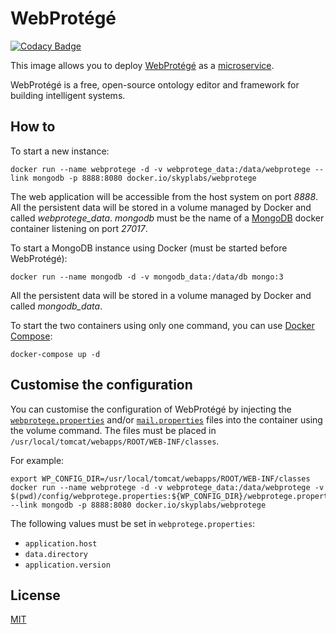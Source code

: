 # WebProtégé

[![Codacy Badge](https://api.codacy.com/project/badge/Grade/168f293b92f64cf1a7a56cee6f914e3c)](https://www.codacy.com/app/skyper/webprotege-dockerfile?utm_source=github.com&amp;utm_medium=referral&amp;utm_content=SkypLabs/webprotege-dockerfile&amp;utm_campaign=Badge_Grade)

This image allows you to deploy [WebProtégé][webprotege] as a [microservice][microservice].

WebProtégé is a free, open-source ontology editor and framework for building intelligent systems.

## How to

To start a new instance:

    docker run --name webprotege -d -v webprotege_data:/data/webprotege --link mongodb -p 8888:8080 docker.io/skyplabs/webprotege

The web application will be accessible from the host system on port *8888*. All the persistent data will be stored in a volume managed by Docker and called *webprotege_data*. *mongodb* must be the name of a [MongoDB][mongodb] docker container listening on port *27017*.

To start a MongoDB instance using Docker (must be started before WebProtégé):

    docker run --name mongodb -d -v mongodb_data:/data/db mongo:3

All the persistent data will be stored in a volume managed by Docker and called *mongodb_data*.

To start the two containers using only one command, you can use [Docker Compose][docker-compose]:

    docker-compose up -d

## Customise the configuration

You can customise the configuration of WebProtégé by injecting the [`webprotege.properties`][webprotege-properties] and/or [`mail.properties`][mail-properties] files into the container using the volume command. The files must be placed in `/usr/local/tomcat/webapps/ROOT/WEB-INF/classes`.

For example:

    export WP_CONFIG_DIR=/usr/local/tomcat/webapps/ROOT/WEB-INF/classes
    docker run --name webprotege -d -v webprotege_data:/data/webprotege -v $(pwd)/config/webprotege.properties:${WP_CONFIG_DIR}/webprotege.properties:ro --link mongodb -p 8888:8080 docker.io/skyplabs/webprotege

The following values must be set in `webprotege.properties`:

* `application.host`
* `data.directory`
* `application.version`

## License

[MIT][license]

 [docker-compose]: https://www.docker.com/products/docker-compose
 [license]: http://opensource.org/licenses/MIT
 [mail-properties]: https://github.com/SkypLabs/webprotege-dockerfile/blob/master/config/mail.properties
 [microservice]: https://en.wikipedia.org/wiki/Microservices
 [mongodb]: https://www.mongodb.com/
 [webprotege]: https://protegewiki.stanford.edu/wiki/WebProtege
 [webprotege-properties]: https://github.com/SkypLabs/webprotege-dockerfile/blob/master/config/webprotege.properties
